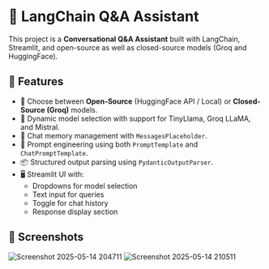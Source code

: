 # 🧠 LangChain Q&A Assistant

This project is a **Conversational Q&A Assistant** built with LangChain, Streamlit, and open-source as well as closed-source models (Groq and HuggingFace).

## 🚀 Features

- 🔁 Choose between **Open-Source** (HuggingFace API / Local) or **Closed-Source (Groq)** models.
- 🤖 Dynamic model selection with support for TinyLlama, Groq LLaMA, and Mistral.
- 💬 Chat memory management with `MessagesPlaceholder`.
- 🧩 Prompt engineering using both `PromptTemplate` and `ChatPromptTemplate`.
- 📦 Structured output parsing using `PydanticOutputParser`.
- 🖥️ Streamlit UI with:
  - Dropdowns for model selection
  - Text input for queries
  - Toggle for chat history
  - Response display section

## 📸 Screenshots


![Screenshot 2025-05-14 204711](https://github.com/user-attachments/assets/a3408dfb-b0d8-46fc-be96-d45cd14d20af)
![Screenshot 2025-05-14 210511](https://github.com/user-attachments/assets/e4aa516c-3ea7-4e37-8fa2-60a022f4bf2f)
